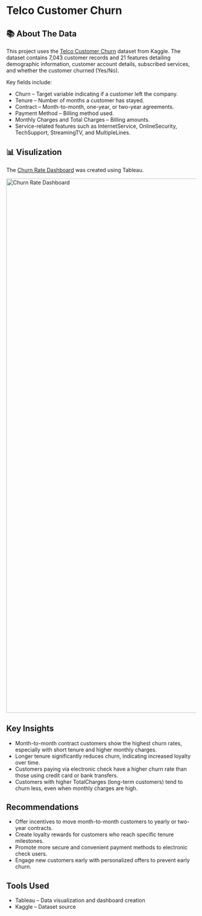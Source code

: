 # Telco Customer Churn

## 📚 About The Data
This project uses the [Telco Customer Churn](https://www.kaggle.com/datasets/blastchar/telco-customer-churn) dataset from Kaggle.
The dataset contains 7,043 customer records and 21 features detailing demographic information, customer account details, subscribed services, and whether the customer churned (Yes/No).

Key fields include:
- Churn – Target variable indicating if a customer left the company.
- Tenure – Number of months a customer has stayed.
- Contract – Month-to-month, one-year, or two-year agreements.
- Payment Method – Billing method used.
- Monthly Charges and Total Charges – Billing amounts.
- Service-related features such as InternetService, OnlineSecurity, TechSupport, StreamingTV, and MultipleLines.

## 📊 Visulization
The [Churn Rate Dashboard](https://public.tableau.com/app/profile/alesia.miloshevsky/viz/ChurnRateDashboard_17549280197830/ChurnRateDashboard) was created using Tableau.

<img width="2559" height="1412" alt="Churn Rate Dashboard" src="https://github.com/user-attachments/assets/ac6b364b-28ff-4ffe-abea-5e72be5a09ca" />

## Key Insights
- Month-to-month contract customers show the highest churn rates, especially with short tenure and higher monthly charges.
- Longer tenure significantly reduces churn, indicating increased loyalty over time.
- Customers paying via electronic check have a higher churn rate than those using credit card or bank transfers.
- Customers with higher TotalCharges (long-term customers) tend to churn less, even when monthly charges are high.

## Recommendations
- Offer incentives to move month-to-month customers to yearly or two-year contracts.
- Create loyalty rewards for customers who reach specific tenure milestones.
- Promote more secure and convenient payment methods to electronic check users.
- Engage new customers early with personalized offers to prevent early churn.

## Tools Used
- Tableau – Data visualization and dashboard creation  
- Kaggle – Dataset source
